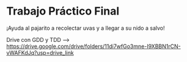 # Trabajo Práctico Final



¡Ayuda al pajarito a recolectar uvas y a llegar a su nido a salvo!

Drive con GDD y TDD --> https://drive.google.com/drive/folders/11di7wfGo3mne-I9XBBN1rCN-vWAFKdJq?usp=drive_link 


